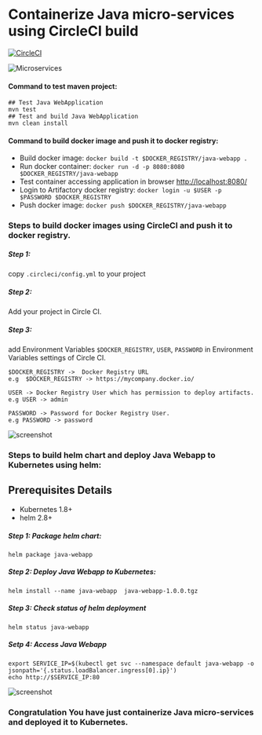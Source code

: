 # Containerize Java micro-services using CircleCI build
[![CircleCI](https://circleci.com/gh/jainishshah17/containerize-java-microservice/tree/master.svg?style=svg)](https://circleci.com/gh/jainishshah17/containerize-java-microservice/tree/master)

![Microservices](img/Microservices.png)

#### Command to test maven project:    
```
## Test Java WebApplication 
mvn test
## Test and build Java WebApplication  
mvn clean install
```

#### Command to build docker image and push it to docker registry:

*   Build docker image: ```docker build -t $DOCKER_REGISTRY/java-webapp .```
*   Run docker container: ```docker run -d -p 8080:8080 $DOCKER_REGISTRY/java-webapp```
*   Test container accessing application in browser [http://localhost:8080/](http://localhost:8080/)
*   Login to Artifactory docker registry: ```docker login -u $USER -p $PASSWORD $DOCKER_REGISTRY```
*   Push docker image: ```docker push $DOCKER_REGISTRY/java-webapp```

### Steps to build docker images using CircleCI and push it to docker registry.

##### Step 1:

copy `.circleci/config.yml` to your project

##### Step 2:

Add your project in Circle CI.

##### Step 3:

add Environment Variables `$DOCKER_REGISTRY`, `USER`, `PASSWORD` in Environment Variables settings of Circle CI.

```
$DOCKER_REGISTRY ->  Docker Registry URL 
e.g  $DOCKER_REGISTRY -> https://mycompany.docker.io/

USER -> Docker Registry User which has permission to deploy artifacts.
e.g USER -> admin

PASSWORD -> Password for Docker Registry User.
e.g PASSWORD -> password

```

![screenshot](img/Screen_Shot_2.png)

### Steps to build helm chart and deploy Java Webapp to Kubernetes using helm:
## Prerequisites Details

* Kubernetes 1.8+
* helm 2.8+

##### Step 1: Package helm chart:

```
helm package java-webapp
```

##### Step 2: Deploy Java Webapp to Kubernetes:

```
helm install --name java-webapp  java-webapp-1.0.0.tgz
```

##### Step 3: Check status of helm deployment

```
helm status java-webapp
```

##### Setp 4: Access Java Webapp
```
export SERVICE_IP=$(kubectl get svc --namespace default java-webapp -o jsonpath='{.status.loadBalancer.ingress[0].ip}')
echo http://$SERVICE_IP:80
```
 
![screenshot](img/Screen_Shot_3.png)

### Congratulation You have just containerize Java micro-services and deployed it to Kubernetes.
